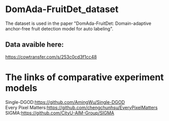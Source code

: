 # DomAda-FruitDet_dataset
The dataset is used in the paper "DomAda-FruitDet: Domain-adaptive anchor-free fruit detection model for auto labeling".  
## Data avaible here:
https://cowtransfer.com/s/253c0cd3f1cc48

# The links of comparative experiment models
 
Single-DGOD:https://github.com/AmingWu/Single-DGOD  
Every Pixel Matters:https://github.com/chengchunhsu/EveryPixelMatters  
SIGMA:https://github.com/CityU-AIM-Group/SIGMA  
